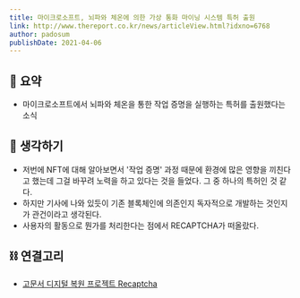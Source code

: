 ```yaml
---
title: 마이크로소프트, 뇌파와 체온에 의한 가상 통화 마이닝 시스템 특허 출원
link: http://www.thereport.co.kr/news/articleView.html?idxno=6768
author: padosum
publishDate: 2021-04-06
---
```

## 📝 요약 
- 마이크로소프트에서 뇌파와 체온을 통한 작업 증명을 실행하는 특허를 출원했다는 소식  

## 🤔 생각하기 
- 저번에 NFT에 대해 알아보면서 '작업 증명' 과정 때문에 환경에 많은 영향을 끼친다고 했는데 그걸 바꾸려 노력을 하고 있다는 것을 들었다. 그 중 하나의 특허인 것 같다.  
- 하지만 기사에 나와 있듯이 기존 블록체인에 의존인지 독자적으로 개발하는 것인지가 관건이라고 생각된다.  
- 사용자의 활동으로 뭔가를 처리한다는 점에서 RECAPTCHA가 떠올랐다.  

## ⛓ 연결고리
- [고문서 디지털 복원 프로젝트 Recaptcha](https://www.eroun.net/news/articleView.html?idxno=1809)
